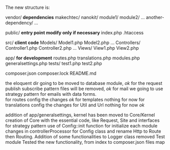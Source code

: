 The new structure is:

vendor/                    __dependencies__
    makechtec/
        nanokit/
            module1/
            module2/
            ...
    another-dependency/
    ...

public/                    __entry point modify only if necessary__
    index.php
    .htaccess

src/                        __client code__
    Models/
        Model1.php
        Model2.php
        ...
    Controllers/
        Controller1.php
        Controller2.php
        ...
    Views/
        View1.php
        View2.php

app/                        __for development__
    routes.php
    translations.php
    modules.php
    generalsettings.php
    tests/
        test1.php
        test2.php

composer.json
composer.lock
README.md



the eloquent dir going to be moved to database module,  *ok*
for the request publish subscribe pattern files will be removed,  *ok*
for mail we going to use strategy pattern for emails with data forms.  
for routes config the changes *ok*
for templates nothing for now
for translations config the changes
for Util and Url nothing for now *ok*


addition of app/generalsettings, 
kernel has been moved to Core/Kernel
creation of Core with the essential code, like Request, Site and interfaces for strategy pattern
use of Config::init function for initialize each module
changes in controllerProcessor for Config class and rename Http to Route then Routing.
Addition of some functionalities to Logger class
removed Test module
Tested the new functionality, 
from index to composer.json files map
